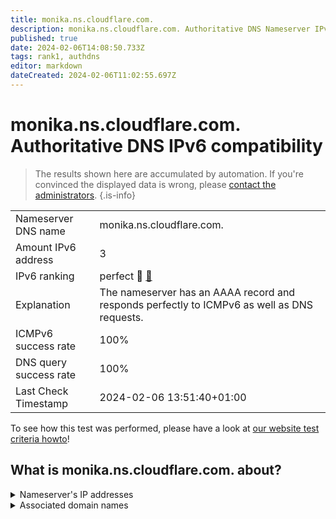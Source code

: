 ```yaml
---
title: monika.ns.cloudflare.com.
description: monika.ns.cloudflare.com. Authoritative DNS Nameserver IPv6 compatibility
published: true
date: 2024-02-06T14:08:50.733Z
tags: rank1, authdns
editor: markdown
dateCreated: 2024-02-06T11:02:55.697Z
---
```


# monika.ns.cloudflare.com. Authoritative DNS IPv6 compatibility

> The results shown here are accumulated by automation. If you're convinced the displayed data is wrong, please [contact the administrators](/howto/chat). 
{.is-info}




|   |   |
| - | - |
| Nameserver DNS name | monika.ns.cloudflare.com.
| Amount IPv6 address | 3
| IPv6 ranking | perfect :1st_place_medal: [🔗](/howto/ranking) |
| Explanation | The nameserver has an AAAA record and responds perfectly to ICMPv6 as well as DNS requests. |
| ICMPv6 success rate | 100%|
| DNS query success rate | 100% |
| Last Check Timestamp | 2024-02-06 13:51:40+01:00 |

To see how this test was performed, please have a look at [our website test criteria howto](/howto/testcriteria/authdns)!


## What is monika.ns.cloudflare.com. about?




<details>
<summary>Nameserver's IP addresses</summary>

2606:4700:50::a29f:2638

2803:f800:50::6ca2:c238

2a06:98c1:50::ac40:2238

</details>



<details>
<summary>Associated domain names</summary>

dgraph.io

</details>

